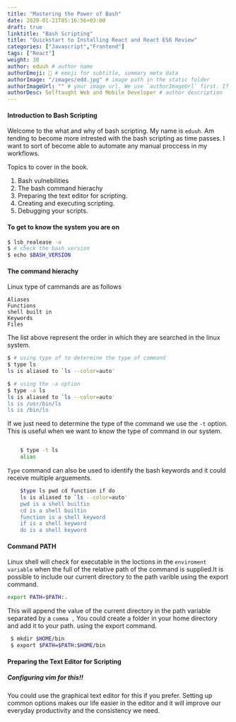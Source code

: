 ```yaml
---
title: "Mastering the Power of Bash"
date: 2020-01-21T05:16:56+03:00
draft: true
linktitle: "Bash Scripting"
title: "Quickstart to Installing React and React ES6 Review"
categories: ["Javascript","Frontend"]
tags: ["React"]
weight: 30
author: eduuh # author name
authorEmoji: 🤖 # emoji for subtitle, summary meta data
authorImage: "/images/edd.jpg" # image path in the static folder
authorImageUrl: "" # your image url. We use `authorImageUrl` first. If not set, we use `authorImage`.
authorDesc: Selftaught Web and Mobile Developer # author description
---
```

#### Introduction to Bash Scripting

Welcome to the what and why of bash scripting. My name is `eduuh`. Am tending to become more intrested with the bash scripting as time passes. I want to sort of become able to automate any manual proccess in my workflows.


Topics to cover in the book.

1. Bash vulnebilities
2. The bash command hierachy
3. Preparing the text editor for scripting.
4. Creating and executing scripting.
5. Debugging your scripts.

#### To get to know the system you are on
```bash
$ lsb_realease -a
$ # check the bash version
$ echo $BASH_VERSION

```

#### The command hierachy

Linux type of cammands are as follows

    Aliases
    Functions
    shell built in
    Keywords
    Files

The list above represent the order in which they are searched in the linux system.

```bash
$ # using type of to determine the type of command
$ type ls
ls is aliased to `ls --color=auto'
```
```bash
$ # using the -a option
$ type -a ls
ls is aliased to `ls --color=auto'
ls is /usr/bin/ls
ls is /bin/ls
```
If we just need to determine the type of the command we use the `-t` option. This is useful when we want
to know the type of command in our system.

```bash

    $ type -t ls
    alias
```
`Type` command can also be used to identify the bash keywords and it could receive multiple arguements.

```bash
    $type ls pwd cd function if do
    ls is aliased to `ls --color=auto'
    pwd is a shell builtin
    cd is a shell builtin
    function is a shell keyword
    if is a shell keyword
    do is a shell keyword
```
#### Command PATH
Linux shell will check for executable in the loctions in the `enviroment variable` when the full of the
relative path of the command is supplied.It is possible to include our current directory to the path varible using the export command.

```bash
export PATH=$PATH:.
```
This will append the value of the current directory in the path variable separated by a `comma ,`
You could create a folder in your home directory and add it to your path. using the export command.

```bash
 $ mkdir $HOME/bin
 $ export $PATH=$PATH:$HOME/bin
```
#### Preparing the Text Editor for Scripting
##### Configuring vim for this!!
You could use the graphical text editor for this if you prefer. Setting up common options makes our life easier in the editor and it will improve our everyday productivity and the consistency we need.
